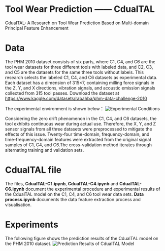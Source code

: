 # Tool Wear Prediction —— CdualTAL

CdualTAL: A Research on Tool Wear Prediction Based on Multi-domain Principal Feature Enhancement

# Data
The PHM 2010 dataset consists of six parts, where C1, C4, and C6 are the tool wear datasets for three different tools with labeled data, and C2, C3, and C5 are the datasets for the same three tools without labels. 
This research selects the labeled C1, C4, and C6 datasets as experimental data. Each dataset has a dimension of 315×7, containing milling force signals in the Z, Y, and X directions, vibration signals, and acoustic emission signals collected from 315 tool passes. Download the dataset at https://www.kaggle.com/datasets/rabahba/phm-data-challenge-2010

The experimental environment is shown below：
![Experimental Conditions](https://github.com/user-attachments/assets/794f785d-218d-470b-89b8-199615f39a20)

Considering the zero drift phenomenon in the C1, C4, and C6 datasets, the tool exhibits continuous wear during actual use. Therefore, the X, Y, and Z sensor signals from all three datasets were preprocessed to mitigate the effects of this issue. Twenty-four time-domain, frequency-domain, and time-frequency-domain features were extracted from the original signal samples of C1, C4, and C6.The cross-validation method iterates through alternating training and validation sets. 
# CdualTAL file
The files, **CdualTAL-C1.ipynb**, **CdualTAL-C4.ipynb** and **CdualTAL-C6.ipynb** document the experimental procedure and experimental results of the CdualTAL model on the C1, C4, and C6 tool wear data sets.
**Data process.ipynb** documents the data feature extraction process and visualisation.

# Experiments

The following figure shows the prediction results of the CdualTAL model on the PHM 2010 dataset.
![Prediction Results of CdualTAL Model](https://github.com/user-attachments/assets/7b14331c-4a09-45d8-a5db-d617a59d66f4)
